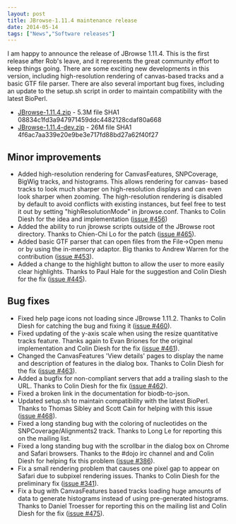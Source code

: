 ```yaml
---
layout: post
title: JBrowse-1.11.4 maintenance release
date: 2014-05-14
tags: ["News","Software releases"]
---
```


I am happy to announce the release of JBrowse 1.11.4. This is the first release after Rob's leave, and it represents the great community effort to keep things going. There are some exciting new developments in this version, including high-resolution rendering of canvas-based tracks and a basic GTF file parser. There are also several important bug fixes, including an update to the setup.sh script in order to maintain compatibility with the latest BioPerl.

*   [JBrowse-1.11.4.zip](http://jbrowse.org/wordpress/wp-content/plugins/download-monitor/download.php?id=95) - 5.3M
file SHA1 08834c1fd3a947971459ddc4482128cdaf80a668
*   [JBrowse-1.11.4-dev.zip](http://jbrowse.org/wordpress/wp-content/plugins/download-monitor/download.php?id=96) - 26M
file SHA1 4f6ac7aa339e20e9be3e717fd88bd27a62f40f27

## Minor improvements

*   Added high-resolution rendering for CanvasFeatures, SNPCoverage, BigWig tracks, and histograms. This allows rendering for canvas- based tracks to look much sharper on high-resolution displays and can even look sharper when zooming. The high-resolution rendering is disabled by default to avoid conflicts with existing instances, but feel free to test it out by setting "highResolutionMode" in jbrowse.conf. Thanks to Colin Diesh for the idea and implementation ([issue #456](https://github.com/gmod/jbrowse/issues/456))
*   Added the ability to run jbrowse scripts outside of the JBrowse root directory. Thanks to Chien-Chi Lo for the patch ([issue #465](https://github.com/gmod/jbrowse/issues/465)).
*   Added basic GTF parser that can open files from the File->Open menu or by using the in-memory adaptor. Big thanks to Andrew Warren for the contribution ([issue #453](https://github.com/gmod/jbrowse/issues/453)).
*   Added a change to the highlight button to allow the user to more easily clear highlights. Thanks to Paul Hale for the suggestion and Colin Diesh for the fix ([issue #445](https://github.com/gmod/jbrowse/issues/445)).

## Bug fixes

*   Fixed help page icons not loading since JBrowse 1.11.2. Thanks to Colin Diesh for catching the bug and fixing it ([issue #460](https://github.com/gmod/jbrowse/issues/460)).
*   Fixed updating of the y-axis scale when using the resize quantitative tracks feature. Thanks again to Evan Briones for the original implementation and Colin Diesh for the fix ([issue #461](https://github.com/gmod/jbrowse/issues/461)).
*   Changed the CanvasFeatures 'View details' pages to display the name and description of features in the dialog box. Thanks to Colin Diesh for the fix ([issue #463](https://github.com/gmod/jbrowse/issues/463)).
*   Added a bugfix for non-compliant servers that add a trailing slash to the URL. Thanks to Colin Diesh for the fix ([issue #462](https://github.com/gmod/jbrowse/issues/462)).
*   Fixed a broken link in the documentation for biodb-to-json.
*   Updated setup.sh to maintain compatibility with the latest BioPerl. Thanks to Thomas Sibley and Scott Cain for helping with this issue ([issue #468](https://github.com/gmod/jbrowse/issues/468)).
*   Fixed a long standing bug with the coloring of nucleotides on the SNPCoverage/Alignments2 track. Thanks to Long Le for reporting this on the mailing list.
*   Fixed a long standing bug with the scrollbar in the dialog box on Chrome and Safari browsers. Thanks to the #dojo irc channel and and Colin Diesh for helping fix this problem ([issue #386](https://github.com/gmod/jbrowse/issues/386)).
*   Fix a small rendering problem that causes one pixel gap to appear on Safari due to subpixel rendering issues. Thanks to Colin Diesh for the preliminary fix ([issue #341](https://github.com/gmod/jbrowse/issues/341)).
*   Fix a bug with CanvasFeatures based tracks loading huge amounts of data to generate histograms instead of using pre-generated histograms. Thanks to Daniel Troesser for reporting this on the mailing list and Colin Diesh for the fix ([issue #475](https://github.com/gmod/jbrowse/issues/475)).
&nbsp;